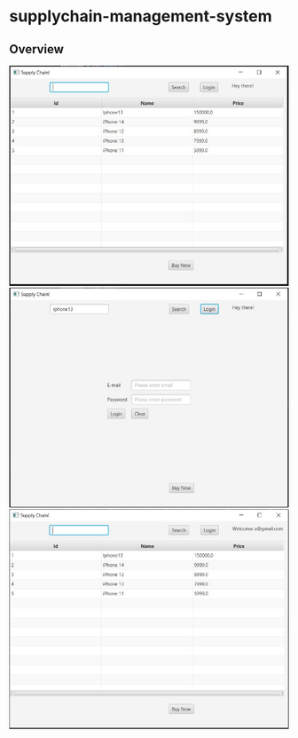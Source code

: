 # supplychain-management-system

## Overview

![](images/supply-chain-1.JPG)
![](images/supply-chain-2.JPG)
![](images/supply-chain-3.JPG)
